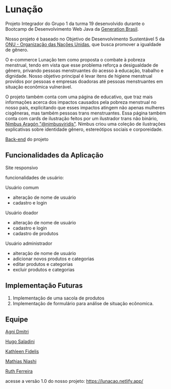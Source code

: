 # Lunação

Projeto Integrador do Grupo 1 da turma 19 desenvolvido durante o Bootcamp de Desenvolvimento Web Java da [Generation Brasil](https://brazil.generation.org/).

Nosso projeto é baseado no Objetivo de Desenvolvimento Sustentável 5 da [ONU - Organização das Nações Unidas](http://www.agenda2030.org.br/ods/5/), que busca promover a igualdade de gênero.

O e-commerce Lunação tem como proposta o combate à pobreza menstrual, tendo em vista que esse problema reforça a desigualdade de gênero, privando pessoas menstruantes do acesso à educação, trabalho e dignidade.
Nosso objetivo principal é levar itens de higiene menstrual providos por pessoas e empresas doadoras até pessoas menstruantes em situação econômica vulnerável. 

O projeto também conta com uma página de educativo, que traz mais informações acerca dos impactos causados pela pobreza menstrual no nosso país, explicitando  que esses impactos atingem não apenas mulheres cisgêneras, mas também pessoas trans menstruantes. Essa página também conta com cards de ilustração feitos por um ilustrador trans não binário, [Nimbus Aragón "@nimbusviridis"](https://www.instagram.com/nimbusviridis/). Nimbus criou uma coleção de ilustrações explicativas sobre identidade gênero, estereótipos sociais e corporeidade.

[Back-end](https://github.com/Niashi/projeto-lunacao-front/ "Back-end") do projeto

## Funcionalidades da Aplicação

Site responsivo

funcionalidades de usuário:

Usuário comum

- alteração de nome de usuário
- cadastro e login
 
Usuário doador 

- alteração de nome de usuário
- cadastro e login
- cadastro de produtos 

Usuário administrador

- alteração de nome de usuário
- adicionar novos produtos e categorias
- editar produtos e categorias
- excluir produtos e categorias


## Implementação Futuras

1. Implementação de uma sacola de produtos
2. Implementação de formulário para análise de situação ecônomica. 



## Equipe

[Agni Dmitri](https://github.com/agnidmitri "GitHub")

[Hugo Saladini](https://github.com/HugoSaladini "GitHub")

[Kathleen Fidelis](https://github.com/Kathleen-Fidelis "GitHub")

[Mathias Niashi](https://github.com/Niashi "GitHub")

[Ruth Ferreira](https://github.com/ruthfs "GitHub")


acesse a versão 1.0 do nosso projeto: https://lunacao.netlify.app/

